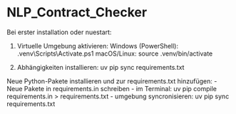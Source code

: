 # NLP_Contract_Checker

Bei erster installation oder nuestart:
1. Virtuelle Umgebung aktivieren:
Windows (PowerShell):
.venv\Scripts\Activate.ps1
macOS/Linux:
source .venv/bin/activate

2. Abhängigkeiten installieren:
uv pip sync requirements.txt

Neue Python-Pakete installieren und zur requirements.txt hinzufügen:
    - Neue Pakete in requirements.in schreiben
    - im Terminal: 
        uv pip compile requirements.in > requirements.txt
    - umgebung syncronisieren: 
        uv pip sync requirements.txt